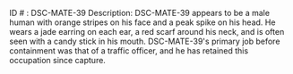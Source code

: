 ID # : DSC-MATE-39
Description: DSC-MATE-39 appears to be a male human with orange stripes on his face and a peak spike on his head. He wears a jade earring on each ear, a red scarf around his neck, and is often seen with a candy stick in his mouth. DSC-MATE-39's primary job before containment was that of a traffic officer, and he has retained this occupation since capture.